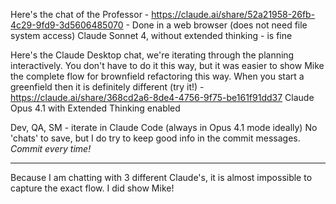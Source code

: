Here's the chat of the Professor - https://claude.ai/share/52a21958-26fb-4c29-9fd9-3d5606485070 - Done in a web browser (does not need file system access)
Claude Sonnet 4, without extended thinking - is fine

Here's the Claude Desktop chat, we're iterating through the planning interactively. You don't have to do it this way, but it was easier to show Mike the complete flow for brownfield refactoring this way. When you start a greenfield then it is definitely different (try it!) - 
https://claude.ai/share/368cd2a6-8de4-4756-9f75-be161f91dd37
Claude Opus 4.1 with Extended Thinking enabled

Dev, QA, SM - iterate in Claude Code (always in Opus 4.1 mode ideally)
No 'chats' to save, but I do try to keep good info in the commit messages.
*Commit every time!*

---

Because I am chatting with 3 different Claude's, it is almost impossible to capture the exact flow. I did show Mike! 

